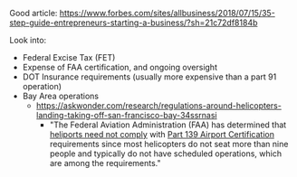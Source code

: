 Good article: https://www.forbes.com/sites/allbusiness/2018/07/15/35-step-guide-entrepreneurs-starting-a-business/?sh=21c72df8184b

Look into:
- Federal Excise Tax (FET)
- Expense of FAA certification, and ongoing oversight
- DOT Insurance requirements (usually more expensive than a part 91 operation)
- Bay Area operations
	- https://askwonder.com/research/regulations-around-helicopters-landing-taking-off-san-francisco-bay-34ssrnasi 
		- "The Federal Aviation Administration (FAA) has determined that [heliports need not comply](https://www.faa.gov/airports/airport_safety/part139_cert/airports-affected/heliports/ "Heliports - Part 139 Airport Certification") with [Part 139 Airport Certification](https://www.faa.gov/airports/airport_safety/part139_cert/what-is-part-139/ "What is Part 139? - Part 139 Airport Certification") requirements since most helicopters do not seat more than nine people and typically do not have scheduled operations, which are among the requirements."
